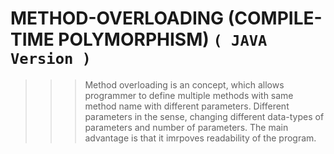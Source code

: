 # METHOD-OVERLOADING (COMPILE-TIME POLYMORPHISM) `( JAVA Version )`

>>> Method overloading is an concept, which allows programmer to define multiple methods with same method name with different parameters.
>>> Different parameters in the sense, changing different data-types of parameters and number of parameters.
>>> The main advantage is that it imrpoves readability of the program.